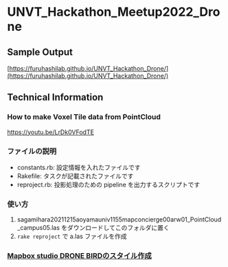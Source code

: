 # UNVT_Hackathon_Meetup2022_Drone

## Sample Output
[https://furuhashilab.github.io/UNVT_Hackathon_Drone/](https://furuhashilab.github.io/UNVT_Hackathon_Drone/)


## Technical Information
### How to make Voxel Tile data from PointCloud
https://youtu.be/LrDk0VFodTE

### ファイルの説明
- constants.rb: 設定情報を入れたファイルです
- Rakefile: タスクが記載されたファイルです
- reproject.rb: 投影処理のための pipeline を出力するスクリプトです

### 使い方
1. sagamihara20211215aoyamauniv1155mapconcierge00arw01_PointCloud_campus05.las をダウンロードしてこのフォルダに置く 
2. `rake reproject` で a.las ファイルを作成

### [Mapbox studio DRONE BIRDのスタイル作成](https://api.mapbox.com/styles/v1/ranmatsuyama/ckxfh7mx4gvlp15lug6ioeb41.html?title=copy&access_token=pk.eyJ1IjoicmFubWF0c3V5YW1hIiwiYSI6ImNreGRkenp0bjByZHoyb3B6azE0YW1lb3IifQ.iYGVmEEmfwIKoqnBDK1Bng&zoomwheel=true&fresh=true#5.58/36.816/138.17)
